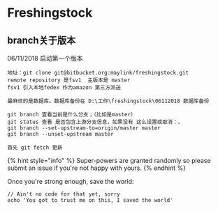 # Freshingstock

## branch关于版本

06/11/2018 启动第一个版本

```
地址：git clone git@bitbucket.org:maylink/freshingstock.git
remote repository 是fsv1  主版本是 master
fsv1 引入本地fedex 作为amazon 第三方派送

最麻烦的是数据库。数据库备份在 D:\工作\freshingstock\06112018 数据库备份

```

```text
git branch 查看当前是什么分支；（比如是master）
git status 查看 是否包含上游分支信息，如果没有 这么设置或取消：、
git branch --set-upstream-to=origin/master master
git branch --unset-upstream master

首先 git fetch 更新
```

{% hint style="info" %}
 Super-powers are granted randomly so please submit an issue if you're not happy with yours.
{% endhint %}

Once you're strong enough, save the world:

```
// Ain't no code for that yet, sorry
echo 'You got to trust me on this, I saved the world'
```



